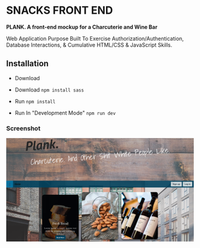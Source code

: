 # __SNACKS FRONT END__

__PLANK. A front-end mockup for a Charcuterie and Wine Bar__ 

Web Application Purpose Built To Exercise Authorization/Authentication, Database Interactions, & Cumulative HTML/CSS & JavaScript Skills.


## __Installation__

* Download

* Download ```npm install sass```

* Run ```npm install```

* Run In "Development Mode" ```npm run dev```


### __Screenshot__

![Alt text](/img/LiveShot.png)
